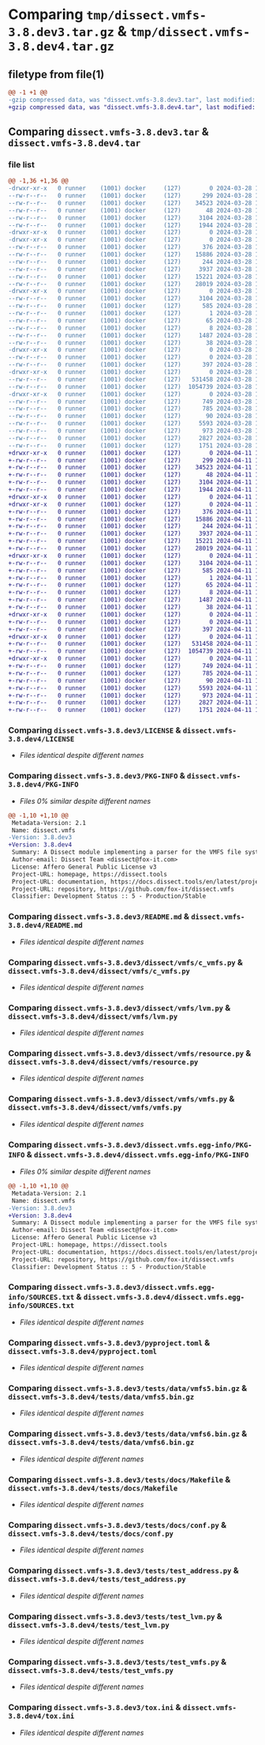 # Comparing `tmp/dissect.vmfs-3.8.dev3.tar.gz` & `tmp/dissect.vmfs-3.8.dev4.tar.gz`

## filetype from file(1)

```diff
@@ -1 +1 @@
-gzip compressed data, was "dissect.vmfs-3.8.dev3.tar", last modified: Thu Mar 28 17:24:22 2024, max compression
+gzip compressed data, was "dissect.vmfs-3.8.dev4.tar", last modified: Thu Apr 11 11:58:43 2024, max compression
```

## Comparing `dissect.vmfs-3.8.dev3.tar` & `dissect.vmfs-3.8.dev4.tar`

### file list

```diff
@@ -1,36 +1,36 @@
-drwxr-xr-x   0 runner    (1001) docker     (127)        0 2024-03-28 17:24:22.737636 dissect.vmfs-3.8.dev3/
--rw-r--r--   0 runner    (1001) docker     (127)      299 2024-03-28 17:24:09.000000 dissect.vmfs-3.8.dev3/COPYRIGHT
--rw-r--r--   0 runner    (1001) docker     (127)    34523 2024-03-28 17:24:09.000000 dissect.vmfs-3.8.dev3/LICENSE
--rw-r--r--   0 runner    (1001) docker     (127)       48 2024-03-28 17:24:09.000000 dissect.vmfs-3.8.dev3/MANIFEST.in
--rw-r--r--   0 runner    (1001) docker     (127)     3104 2024-03-28 17:24:22.737636 dissect.vmfs-3.8.dev3/PKG-INFO
--rw-r--r--   0 runner    (1001) docker     (127)     1944 2024-03-28 17:24:09.000000 dissect.vmfs-3.8.dev3/README.md
-drwxr-xr-x   0 runner    (1001) docker     (127)        0 2024-03-28 17:24:22.729637 dissect.vmfs-3.8.dev3/dissect/
-drwxr-xr-x   0 runner    (1001) docker     (127)        0 2024-03-28 17:24:22.733636 dissect.vmfs-3.8.dev3/dissect/vmfs/
--rw-r--r--   0 runner    (1001) docker     (127)      376 2024-03-28 17:24:09.000000 dissect.vmfs-3.8.dev3/dissect/vmfs/__init__.py
--rw-r--r--   0 runner    (1001) docker     (127)    15886 2024-03-28 17:24:09.000000 dissect.vmfs-3.8.dev3/dissect/vmfs/c_vmfs.py
--rw-r--r--   0 runner    (1001) docker     (127)      244 2024-03-28 17:24:09.000000 dissect.vmfs-3.8.dev3/dissect/vmfs/exceptions.py
--rw-r--r--   0 runner    (1001) docker     (127)     3937 2024-03-28 17:24:09.000000 dissect.vmfs-3.8.dev3/dissect/vmfs/lvm.py
--rw-r--r--   0 runner    (1001) docker     (127)    15221 2024-03-28 17:24:09.000000 dissect.vmfs-3.8.dev3/dissect/vmfs/resource.py
--rw-r--r--   0 runner    (1001) docker     (127)    28019 2024-03-28 17:24:09.000000 dissect.vmfs-3.8.dev3/dissect/vmfs/vmfs.py
-drwxr-xr-x   0 runner    (1001) docker     (127)        0 2024-03-28 17:24:22.737636 dissect.vmfs-3.8.dev3/dissect.vmfs.egg-info/
--rw-r--r--   0 runner    (1001) docker     (127)     3104 2024-03-28 17:24:22.000000 dissect.vmfs-3.8.dev3/dissect.vmfs.egg-info/PKG-INFO
--rw-r--r--   0 runner    (1001) docker     (127)      585 2024-03-28 17:24:22.000000 dissect.vmfs-3.8.dev3/dissect.vmfs.egg-info/SOURCES.txt
--rw-r--r--   0 runner    (1001) docker     (127)        1 2024-03-28 17:24:22.000000 dissect.vmfs-3.8.dev3/dissect.vmfs.egg-info/dependency_links.txt
--rw-r--r--   0 runner    (1001) docker     (127)       65 2024-03-28 17:24:22.000000 dissect.vmfs-3.8.dev3/dissect.vmfs.egg-info/requires.txt
--rw-r--r--   0 runner    (1001) docker     (127)        8 2024-03-28 17:24:22.000000 dissect.vmfs-3.8.dev3/dissect.vmfs.egg-info/top_level.txt
--rw-r--r--   0 runner    (1001) docker     (127)     1487 2024-03-28 17:24:17.000000 dissect.vmfs-3.8.dev3/pyproject.toml
--rw-r--r--   0 runner    (1001) docker     (127)       38 2024-03-28 17:24:22.737636 dissect.vmfs-3.8.dev3/setup.cfg
-drwxr-xr-x   0 runner    (1001) docker     (127)        0 2024-03-28 17:24:22.733636 dissect.vmfs-3.8.dev3/tests/
--rw-r--r--   0 runner    (1001) docker     (127)        0 2024-03-28 17:24:09.000000 dissect.vmfs-3.8.dev3/tests/__init__.py
--rw-r--r--   0 runner    (1001) docker     (127)      397 2024-03-28 17:24:09.000000 dissect.vmfs-3.8.dev3/tests/conftest.py
-drwxr-xr-x   0 runner    (1001) docker     (127)        0 2024-03-28 17:24:22.733636 dissect.vmfs-3.8.dev3/tests/data/
--rw-r--r--   0 runner    (1001) docker     (127)   531458 2024-03-28 17:24:09.000000 dissect.vmfs-3.8.dev3/tests/data/vmfs5.bin.gz
--rw-r--r--   0 runner    (1001) docker     (127)  1054739 2024-03-28 17:24:09.000000 dissect.vmfs-3.8.dev3/tests/data/vmfs6.bin.gz
-drwxr-xr-x   0 runner    (1001) docker     (127)        0 2024-03-28 17:24:22.737636 dissect.vmfs-3.8.dev3/tests/docs/
--rw-r--r--   0 runner    (1001) docker     (127)      749 2024-03-28 17:24:09.000000 dissect.vmfs-3.8.dev3/tests/docs/Makefile
--rw-r--r--   0 runner    (1001) docker     (127)      785 2024-03-28 17:24:09.000000 dissect.vmfs-3.8.dev3/tests/docs/conf.py
--rw-r--r--   0 runner    (1001) docker     (127)       90 2024-03-28 17:24:09.000000 dissect.vmfs-3.8.dev3/tests/docs/index.rst
--rw-r--r--   0 runner    (1001) docker     (127)     5593 2024-03-28 17:24:09.000000 dissect.vmfs-3.8.dev3/tests/test_address.py
--rw-r--r--   0 runner    (1001) docker     (127)      973 2024-03-28 17:24:09.000000 dissect.vmfs-3.8.dev3/tests/test_lvm.py
--rw-r--r--   0 runner    (1001) docker     (127)     2827 2024-03-28 17:24:09.000000 dissect.vmfs-3.8.dev3/tests/test_vmfs.py
--rw-r--r--   0 runner    (1001) docker     (127)     1751 2024-03-28 17:24:09.000000 dissect.vmfs-3.8.dev3/tox.ini
+drwxr-xr-x   0 runner    (1001) docker     (127)        0 2024-04-11 11:58:43.853454 dissect.vmfs-3.8.dev4/
+-rw-r--r--   0 runner    (1001) docker     (127)      299 2024-04-11 11:58:35.000000 dissect.vmfs-3.8.dev4/COPYRIGHT
+-rw-r--r--   0 runner    (1001) docker     (127)    34523 2024-04-11 11:58:35.000000 dissect.vmfs-3.8.dev4/LICENSE
+-rw-r--r--   0 runner    (1001) docker     (127)       48 2024-04-11 11:58:35.000000 dissect.vmfs-3.8.dev4/MANIFEST.in
+-rw-r--r--   0 runner    (1001) docker     (127)     3104 2024-04-11 11:58:43.853454 dissect.vmfs-3.8.dev4/PKG-INFO
+-rw-r--r--   0 runner    (1001) docker     (127)     1944 2024-04-11 11:58:35.000000 dissect.vmfs-3.8.dev4/README.md
+drwxr-xr-x   0 runner    (1001) docker     (127)        0 2024-04-11 11:58:43.845455 dissect.vmfs-3.8.dev4/dissect/
+drwxr-xr-x   0 runner    (1001) docker     (127)        0 2024-04-11 11:58:43.849454 dissect.vmfs-3.8.dev4/dissect/vmfs/
+-rw-r--r--   0 runner    (1001) docker     (127)      376 2024-04-11 11:58:35.000000 dissect.vmfs-3.8.dev4/dissect/vmfs/__init__.py
+-rw-r--r--   0 runner    (1001) docker     (127)    15886 2024-04-11 11:58:35.000000 dissect.vmfs-3.8.dev4/dissect/vmfs/c_vmfs.py
+-rw-r--r--   0 runner    (1001) docker     (127)      244 2024-04-11 11:58:35.000000 dissect.vmfs-3.8.dev4/dissect/vmfs/exceptions.py
+-rw-r--r--   0 runner    (1001) docker     (127)     3937 2024-04-11 11:58:35.000000 dissect.vmfs-3.8.dev4/dissect/vmfs/lvm.py
+-rw-r--r--   0 runner    (1001) docker     (127)    15221 2024-04-11 11:58:35.000000 dissect.vmfs-3.8.dev4/dissect/vmfs/resource.py
+-rw-r--r--   0 runner    (1001) docker     (127)    28019 2024-04-11 11:58:35.000000 dissect.vmfs-3.8.dev4/dissect/vmfs/vmfs.py
+drwxr-xr-x   0 runner    (1001) docker     (127)        0 2024-04-11 11:58:43.853454 dissect.vmfs-3.8.dev4/dissect.vmfs.egg-info/
+-rw-r--r--   0 runner    (1001) docker     (127)     3104 2024-04-11 11:58:43.000000 dissect.vmfs-3.8.dev4/dissect.vmfs.egg-info/PKG-INFO
+-rw-r--r--   0 runner    (1001) docker     (127)      585 2024-04-11 11:58:43.000000 dissect.vmfs-3.8.dev4/dissect.vmfs.egg-info/SOURCES.txt
+-rw-r--r--   0 runner    (1001) docker     (127)        1 2024-04-11 11:58:43.000000 dissect.vmfs-3.8.dev4/dissect.vmfs.egg-info/dependency_links.txt
+-rw-r--r--   0 runner    (1001) docker     (127)       65 2024-04-11 11:58:43.000000 dissect.vmfs-3.8.dev4/dissect.vmfs.egg-info/requires.txt
+-rw-r--r--   0 runner    (1001) docker     (127)        8 2024-04-11 11:58:43.000000 dissect.vmfs-3.8.dev4/dissect.vmfs.egg-info/top_level.txt
+-rw-r--r--   0 runner    (1001) docker     (127)     1487 2024-04-11 11:58:38.000000 dissect.vmfs-3.8.dev4/pyproject.toml
+-rw-r--r--   0 runner    (1001) docker     (127)       38 2024-04-11 11:58:43.853454 dissect.vmfs-3.8.dev4/setup.cfg
+drwxr-xr-x   0 runner    (1001) docker     (127)        0 2024-04-11 11:58:43.849454 dissect.vmfs-3.8.dev4/tests/
+-rw-r--r--   0 runner    (1001) docker     (127)        0 2024-04-11 11:58:35.000000 dissect.vmfs-3.8.dev4/tests/__init__.py
+-rw-r--r--   0 runner    (1001) docker     (127)      397 2024-04-11 11:58:35.000000 dissect.vmfs-3.8.dev4/tests/conftest.py
+drwxr-xr-x   0 runner    (1001) docker     (127)        0 2024-04-11 11:58:43.849454 dissect.vmfs-3.8.dev4/tests/data/
+-rw-r--r--   0 runner    (1001) docker     (127)   531458 2024-04-11 11:58:35.000000 dissect.vmfs-3.8.dev4/tests/data/vmfs5.bin.gz
+-rw-r--r--   0 runner    (1001) docker     (127)  1054739 2024-04-11 11:58:35.000000 dissect.vmfs-3.8.dev4/tests/data/vmfs6.bin.gz
+drwxr-xr-x   0 runner    (1001) docker     (127)        0 2024-04-11 11:58:43.853454 dissect.vmfs-3.8.dev4/tests/docs/
+-rw-r--r--   0 runner    (1001) docker     (127)      749 2024-04-11 11:58:35.000000 dissect.vmfs-3.8.dev4/tests/docs/Makefile
+-rw-r--r--   0 runner    (1001) docker     (127)      785 2024-04-11 11:58:35.000000 dissect.vmfs-3.8.dev4/tests/docs/conf.py
+-rw-r--r--   0 runner    (1001) docker     (127)       90 2024-04-11 11:58:35.000000 dissect.vmfs-3.8.dev4/tests/docs/index.rst
+-rw-r--r--   0 runner    (1001) docker     (127)     5593 2024-04-11 11:58:35.000000 dissect.vmfs-3.8.dev4/tests/test_address.py
+-rw-r--r--   0 runner    (1001) docker     (127)      973 2024-04-11 11:58:35.000000 dissect.vmfs-3.8.dev4/tests/test_lvm.py
+-rw-r--r--   0 runner    (1001) docker     (127)     2827 2024-04-11 11:58:35.000000 dissect.vmfs-3.8.dev4/tests/test_vmfs.py
+-rw-r--r--   0 runner    (1001) docker     (127)     1751 2024-04-11 11:58:35.000000 dissect.vmfs-3.8.dev4/tox.ini
```

### Comparing `dissect.vmfs-3.8.dev3/LICENSE` & `dissect.vmfs-3.8.dev4/LICENSE`

 * *Files identical despite different names*

### Comparing `dissect.vmfs-3.8.dev3/PKG-INFO` & `dissect.vmfs-3.8.dev4/PKG-INFO`

 * *Files 0% similar despite different names*

```diff
@@ -1,10 +1,10 @@
 Metadata-Version: 2.1
 Name: dissect.vmfs
-Version: 3.8.dev3
+Version: 3.8.dev4
 Summary: A Dissect module implementing a parser for the VMFS file system, used by VMware virtualization software
 Author-email: Dissect Team <dissect@fox-it.com>
 License: Affero General Public License v3
 Project-URL: homepage, https://dissect.tools
 Project-URL: documentation, https://docs.dissect.tools/en/latest/projects/dissect.vmfs
 Project-URL: repository, https://github.com/fox-it/dissect.vmfs
 Classifier: Development Status :: 5 - Production/Stable
```

### Comparing `dissect.vmfs-3.8.dev3/README.md` & `dissect.vmfs-3.8.dev4/README.md`

 * *Files identical despite different names*

### Comparing `dissect.vmfs-3.8.dev3/dissect/vmfs/c_vmfs.py` & `dissect.vmfs-3.8.dev4/dissect/vmfs/c_vmfs.py`

 * *Files identical despite different names*

### Comparing `dissect.vmfs-3.8.dev3/dissect/vmfs/lvm.py` & `dissect.vmfs-3.8.dev4/dissect/vmfs/lvm.py`

 * *Files identical despite different names*

### Comparing `dissect.vmfs-3.8.dev3/dissect/vmfs/resource.py` & `dissect.vmfs-3.8.dev4/dissect/vmfs/resource.py`

 * *Files identical despite different names*

### Comparing `dissect.vmfs-3.8.dev3/dissect/vmfs/vmfs.py` & `dissect.vmfs-3.8.dev4/dissect/vmfs/vmfs.py`

 * *Files identical despite different names*

### Comparing `dissect.vmfs-3.8.dev3/dissect.vmfs.egg-info/PKG-INFO` & `dissect.vmfs-3.8.dev4/dissect.vmfs.egg-info/PKG-INFO`

 * *Files 0% similar despite different names*

```diff
@@ -1,10 +1,10 @@
 Metadata-Version: 2.1
 Name: dissect.vmfs
-Version: 3.8.dev3
+Version: 3.8.dev4
 Summary: A Dissect module implementing a parser for the VMFS file system, used by VMware virtualization software
 Author-email: Dissect Team <dissect@fox-it.com>
 License: Affero General Public License v3
 Project-URL: homepage, https://dissect.tools
 Project-URL: documentation, https://docs.dissect.tools/en/latest/projects/dissect.vmfs
 Project-URL: repository, https://github.com/fox-it/dissect.vmfs
 Classifier: Development Status :: 5 - Production/Stable
```

### Comparing `dissect.vmfs-3.8.dev3/dissect.vmfs.egg-info/SOURCES.txt` & `dissect.vmfs-3.8.dev4/dissect.vmfs.egg-info/SOURCES.txt`

 * *Files identical despite different names*

### Comparing `dissect.vmfs-3.8.dev3/pyproject.toml` & `dissect.vmfs-3.8.dev4/pyproject.toml`

 * *Files identical despite different names*

### Comparing `dissect.vmfs-3.8.dev3/tests/data/vmfs5.bin.gz` & `dissect.vmfs-3.8.dev4/tests/data/vmfs5.bin.gz`

 * *Files identical despite different names*

### Comparing `dissect.vmfs-3.8.dev3/tests/data/vmfs6.bin.gz` & `dissect.vmfs-3.8.dev4/tests/data/vmfs6.bin.gz`

 * *Files identical despite different names*

### Comparing `dissect.vmfs-3.8.dev3/tests/docs/Makefile` & `dissect.vmfs-3.8.dev4/tests/docs/Makefile`

 * *Files identical despite different names*

### Comparing `dissect.vmfs-3.8.dev3/tests/docs/conf.py` & `dissect.vmfs-3.8.dev4/tests/docs/conf.py`

 * *Files identical despite different names*

### Comparing `dissect.vmfs-3.8.dev3/tests/test_address.py` & `dissect.vmfs-3.8.dev4/tests/test_address.py`

 * *Files identical despite different names*

### Comparing `dissect.vmfs-3.8.dev3/tests/test_lvm.py` & `dissect.vmfs-3.8.dev4/tests/test_lvm.py`

 * *Files identical despite different names*

### Comparing `dissect.vmfs-3.8.dev3/tests/test_vmfs.py` & `dissect.vmfs-3.8.dev4/tests/test_vmfs.py`

 * *Files identical despite different names*

### Comparing `dissect.vmfs-3.8.dev3/tox.ini` & `dissect.vmfs-3.8.dev4/tox.ini`

 * *Files identical despite different names*

